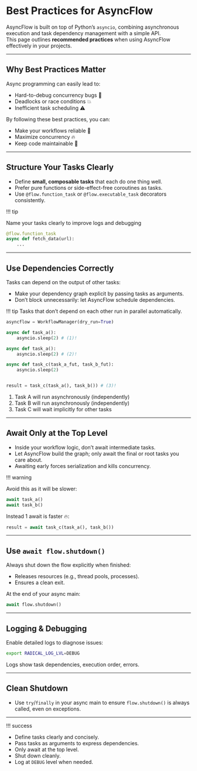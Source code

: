 
# Best Practices for AsyncFlow

AsyncFlow is built on top of Python’s `asyncio`, combining asynchronous execution and task dependency management with a simple API.  
This page outlines **recommended practices** when using AsyncFlow effectively in your projects.

---

## Why Best Practices Matter

Async programming can easily lead to:

- Hard-to-debug concurrency bugs 🚨
- Deadlocks or race conditions 💥
- Inefficient task scheduling ⚠️

By following these best practices, you can:

- Make your workflows reliable 🏅
- Maximize concurrency 🔥
- Keep code maintainable 🔧

---

## Structure Your Tasks Clearly

- Define **small, composable tasks** that each do one thing well.
- Prefer pure functions or side-effect-free coroutines as tasks.
- Use `@flow.function_task` or `@flow.executable_task` decorators consistently.

!!! tip 

Name your tasks clearly to improve logs and debugging
```python
@flow.function_task
async def fetch_data(url):
    ...
```
---

## Use Dependencies Correctly

Tasks can depend on the output of other tasks:
- Make your dependency graph explicit by passing tasks as arguments.
- Don’t block unnecessarily: let AsyncFlow schedule dependencies.

!!! tip
Tasks that don’t depend on each other run in parallel automatically.

```python
asyncflow = WorkflowManager(dry_run=True)

async def task_a():
    asyncio.sleep(2) # (1)!

async def task_a():
    asyncio.sleep(2) # (2)!

async def task_c(task_a_fut, task_b_fut):
    asyncio.sleep(2)


result = task_c(task_a(), task_b()) # (3)!
```

1. Task A will run asynchronously (independently)
2. Task B will run asynchronously (independently)
3. Task C will wait implicitly for other tasks

---

## Await Only at the Top Level

- Inside your workflow logic, don’t await intermediate tasks.
- Let AsyncFlow build the graph; only await the final or root tasks you care about.
- Awaiting early forces serialization and kills concurrency.

!!! warning

Avoid this as it will be slower:

```python
await task_a()
await task_b()
```
Instead 1 await is faster 🔥:

```python
result = await task_c(task_a(), task_b())
```

---

## Use `await flow.shutdown()`

Always shut down the flow explicitly when finished:
- Releases resources (e.g., thread pools, processes).
- Ensures a clean exit.

At the end of your async main:

```python
await flow.shutdown()
```

---

## Logging & Debugging

Enable detailed logs to diagnose issues:
```bash
export RADICAL_LOG_LVL=DEBUG
```

Logs show task dependencies, execution order, errors.

---

## Clean Shutdown

- Use `try`/`finally` in your async main to ensure `flow.shutdown()` is always called, even on exceptions.

---

!!! success

- Define tasks clearly and concisely.  
- Pass tasks as arguments to express dependencies.  
- Only await at the top level.  
- Shut down cleanly.  
- Log at `DEBUG` level when needed.  
